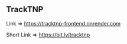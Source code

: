 ## TrackTNP
Link => https://tracktnp-frontend.onrender.com  

Short Link => https://bit.ly/tracktnp
